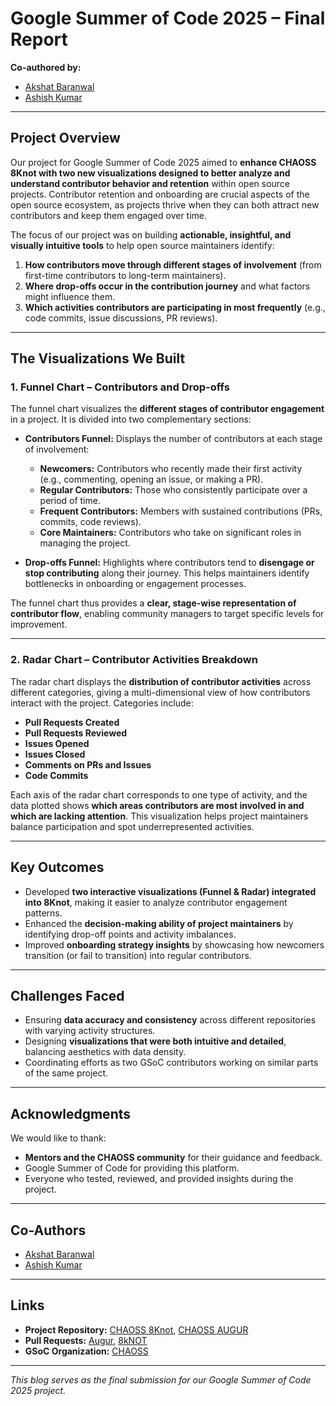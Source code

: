 # Google Summer of Code 2025 – Final Report

**Co-authored by:**  
- [Akshat Baranwal](https://github.com/AkshatBaranwal)  
- [Ashish Kumar](https://github.com/officialasishkumar)  

---

## Project Overview

Our project for Google Summer of Code 2025 aimed to **enhance CHAOSS 8Knot with two new visualizations designed to better analyze and understand contributor behavior and retention** within open source projects. Contributor retention and onboarding are crucial aspects of the open source ecosystem, as projects thrive when they can both attract new contributors and keep them engaged over time.

The focus of our project was on building **actionable, insightful, and visually intuitive tools** to help open source maintainers identify:
1. **How contributors move through different stages of involvement** (from first-time contributors to long-term maintainers).
2. **Where drop-offs occur in the contribution journey** and what factors might influence them.
3. **Which activities contributors are participating in most frequently** (e.g., code commits, issue discussions, PR reviews).

---

## The Visualizations We Built

### 1. Funnel Chart – Contributors and Drop-offs

The funnel chart visualizes the **different stages of contributor engagement** in a project. It is divided into two complementary sections:

- **Contributors Funnel:** Displays the number of contributors at each stage of involvement:
  - **Newcomers:** Contributors who recently made their first activity (e.g., commenting, opening an issue, or making a PR).
  - **Regular Contributors:** Those who consistently participate over a period of time.
  - **Frequent Contributors:** Members with sustained contributions (PRs, commits, code reviews).
  - **Core Maintainers:** Contributors who take on significant roles in managing the project.

- **Drop-offs Funnel:** Highlights where contributors tend to **disengage or stop contributing** along their journey. This helps maintainers identify bottlenecks in onboarding or engagement processes.

The funnel chart thus provides a **clear, stage-wise representation of contributor flow**, enabling community managers to target specific levels for improvement.

---

### 2. Radar Chart – Contributor Activities Breakdown

The radar chart displays the **distribution of contributor activities** across different categories, giving a multi-dimensional view of how contributors interact with the project. Categories include:

- **Pull Requests Created**
- **Pull Requests Reviewed**
- **Issues Opened**
- **Issues Closed**
- **Comments on PRs and Issues**
- **Code Commits**

Each axis of the radar chart corresponds to one type of activity, and the data plotted shows **which areas contributors are most involved in and which are lacking attention**. This visualization helps project maintainers balance participation and spot underrepresented activities.

---

## Key Outcomes

- Developed **two interactive visualizations (Funnel & Radar) integrated into 8Knot**, making it easier to analyze contributor engagement patterns.
- Enhanced the **decision-making ability of project maintainers** by identifying drop-off points and activity imbalances.
- Improved **onboarding strategy insights** by showcasing how newcomers transition (or fail to transition) into regular contributors.

---

## Challenges Faced

- Ensuring **data accuracy and consistency** across different repositories with varying activity structures.
- Designing **visualizations that were both intuitive and detailed**, balancing aesthetics with data density.
- Coordinating efforts as two GSoC contributors working on similar parts of the same project.

---

## Acknowledgments

We would like to thank:
- **Mentors and the CHAOSS community** for their guidance and feedback.
- Google Summer of Code for providing this platform.
- Everyone who tested, reviewed, and provided insights during the project.

---

## Co-Authors

- [Akshat Baranwal](https://github.com/AkshatBaranwal)  
- [Ashish Kumar](https://github.com/officialasishkumar)  

---

## Links

- **Project Repository:** [CHAOSS 8Knot](https://github.com/chaoss/8knot), [CHAOSS AUGUR](https://github.com/chaoss/augur)
- **Pull Requests:** [Augur](https://github.com/chaoss/augur/pull/3213), [8kNOT](https://github.com/oss-aspen/8Knot/pull/914)
- **GSoC Organization:** [CHAOSS](https://chaoss.community/)

---

*This blog serves as the final submission for our Google Summer of Code 2025 project.*
